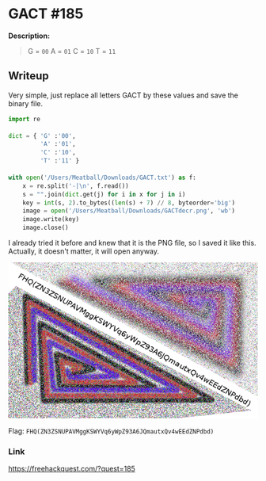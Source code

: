 # GACT #185
**Description:**

> G = `00`
> A = `01`
> C = `10`
> T = `11`

## Writeup

Very simple, just replace all letters GACT by these values and save the binary file. 

```python
import re

dict = { 'G' :'00',
         'A' :'01',
         'C' :'10',
         'T' :'11' }

with open('/Users/Meatball/Downloads/GACT.txt') as f:
    x = re.split('-|\n', f.read())
    s = "".join(dict.get(j) for i in x for j in i)
    key = int(s, 2).to_bytes((len(s) + 7) // 8, byteorder='big')
    image = open('/Users/Meatball/Downloads/GACTdecr.png', 'wb')
    image.write(key)
    image.close()
```

I already tried it before and knew that it is the PNG file, so I saved it like this. Actually, it doesn't matter, it will open anyway. 

![GACT](/FHQ/images/ppc/GACTdecr.png)

Flag: `FHQ(ZN3ZSNUPAVMggKSWYVq6yWpZ93A6JQmautxQv4wEEdZNPdbd)`

### Link

https://freehackquest.com/?quest=185
